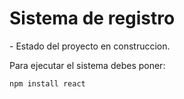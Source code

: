 <h1>Sistema de registro</h1>
- Estado del proyecto en construccion.

 Para ejecutar el sistema debes poner:

```npm install react```
